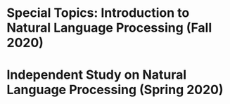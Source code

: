 # Special Topics: Introduction to Natural Language Processing (Fall 2020)

# Independent Study on Natural Language Processing (Spring 2020)

